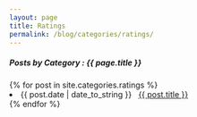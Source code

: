 ```yaml
---
layout: page
title: Ratings
permalink: /blog/categories/ratings/
---
```


<h5> Posts by Category : {{ page.title }} </h5>

<div class="card">
{% for post in site.categories.ratings %}
 <li class="category-posts"><span>{{ post.date | date_to_string }}</span> &nbsp; <a href="{{ post.url }}">{{ post.title }}</a></li>
{% endfor %}
</div>